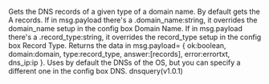 Gets the DNS records of a given type of a domain name. By default gets the A records.
If in msg.payload there's a .domain_name:string, it overrides the domain_name setup in the config box Domain Name.
If in msg.payload there's a .record_type:string, it overrides the record_type setup in the config box Record Type.
Returns the data in msg.payload= {
ok:boolean, domain:domain, type:record_type, answer:[records], error:errortxt, dns_ip:ip }.
Uses by default the DNSs of the OS, but you can specify a different one in the config box DNS.
dnsquery(v1.0.1)
